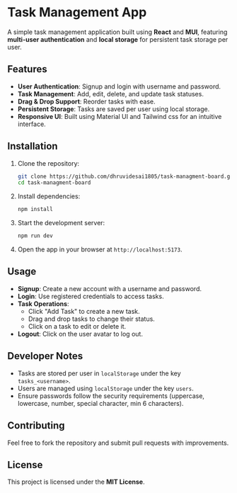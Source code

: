 # Task Management App

A simple task management application built using **React** and **MUI**, featuring **multi-user authentication** and **local storage** for persistent task storage per user.

## Features
- **User Authentication**: Signup and login with username and password.
- **Task Management**: Add, edit, delete, and update task statuses.
- **Drag & Drop Support**: Reorder tasks with ease.
- **Persistent Storage**: Tasks are saved per user using local storage.
- **Responsive UI**: Built using Material UI and Tailwind css for an intuitive interface.

## Installation

1. Clone the repository:
   ```bash
   git clone https://github.com/dhruvidesai1805/task-managment-board.git
   cd task-managment-board
   ```
2. Install dependencies:
   ```bash
   npm install
   ```
3. Start the development server:
   ```bash
   npm run dev
   ```
4. Open the app in your browser at `http://localhost:5173`.

## Usage
- **Signup**: Create a new account with a username and password.
- **Login**: Use registered credentials to access tasks.
- **Task Operations**:
  - Click "Add Task" to create a new task.
  - Drag and drop tasks to change their status.
  - Click on a task to edit or delete it.
- **Logout**: Click on the user avatar to log out.

## Developer Notes
- Tasks are stored per user in `localStorage` under the key `tasks_<username>`.
- Users are managed using `localStorage` under the key `users`.
- Ensure passwords follow the security requirements (uppercase, lowercase, number, special character, min 6 characters).

## Contributing
Feel free to fork the repository and submit pull requests with improvements.

## License
This project is licensed under the **MIT License**.

